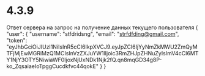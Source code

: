 # 4.3.9
Ответ сервера на запрос на получение данных текущего пользователя 
{
    "user": {
        "username": "stfdridsng",
        "email": "strfdfding@gmail.com",
        "token": "eyJhbGciOiJIUzI1NiIsInR5cCI6IkpXVCJ9.eyJpZCI6IjYyNmZkMWU2ZmQyMTFjMjEwMGRiMzQ1MCIsInVzZXJuYW1lIjoic3RmZHJpZHNuZyIsImV4cCI6MTY1NjY3OTY5NiwiaWF0IjoxNjUxNDk1Njk2fQ.qn8mqGD34g8P-ko_ZqsaiaeIoTpggCucdkfvc44qokE"
    }
}
